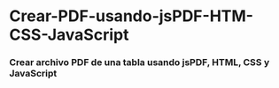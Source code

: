 # Crear-PDF-usando-jsPDF-HTM-CSS-JavaScript

### Crear archivo PDF de una tabla usando jsPDF, HTML, CSS y JavaScript
